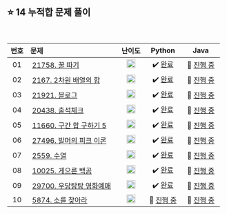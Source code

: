 ## ⭐️ 14 누적합 문제 풀이

<br>

| **번호** | **문제** | **난이도** | **Python** | **Java** |
|:--------:|:--------|:----------:|:----------:|:--------:|
| 01 | &nbsp;[21758. 꿀 따기](https://www.acmicpc.net/problem/21758)&nbsp;&nbsp; | &nbsp;&nbsp;<img src="https://github.com/yuuforest/Baekjoon/assets/97596022/85149378-3937-4538-8a9b-1b178253c958" width="20"/>&nbsp;&nbsp; | &nbsp;✔️ [완료](https://github.com/yuuforest/Algorithm/blob/main/02%20%EB%B0%B1%EC%A4%80/14%20%EB%88%84%EC%A0%81%ED%95%A9/Python/Prob21758.py)&nbsp; | &nbsp;💬 [진행 중]()&nbsp; |
| 02 | &nbsp;[2167. 2차원 배열의 합](https://www.acmicpc.net/problem/2167)&nbsp;&nbsp; | &nbsp;&nbsp;<img src="https://github.com/yuuforest/Baekjoon/assets/97596022/16c246cd-0ac7-4c70-8e59-ae53094efefd" width="20"/>&nbsp;&nbsp; | &nbsp;✔️ [완료](https://github.com/yuuforest/Algorithm/blob/main/02%20%EB%B0%B1%EC%A4%80/14%20%EB%88%84%EC%A0%81%ED%95%A9/Python/Prob2167.py)&nbsp; | &nbsp;💬 [진행 중]()&nbsp; |
| 03 | &nbsp;[21921. 블로그](https://www.acmicpc.net/problem/21921)&nbsp;&nbsp; | &nbsp;&nbsp;<img src="https://github.com/yuuforest/Baekjoon/assets/97596022/07accbcc-b7bc-4a50-a82e-37f90db6a48f" width="20"/>&nbsp;&nbsp; | &nbsp;✔️ [완료](https://github.com/yuuforest/Algorithm/blob/main/02%20%EB%B0%B1%EC%A4%80/14%20%EB%88%84%EC%A0%81%ED%95%A9/Python/Prob21921.py)&nbsp; | &nbsp;💬 [진행 중]()&nbsp; |
| 04 | &nbsp;[20438. 출석체크](https://www.acmicpc.net/problem/20438)&nbsp;&nbsp; | &nbsp;&nbsp;<img src="https://github.com/yuuforest/Baekjoon/assets/97596022/0d140fe9-b265-452d-812a-c474404888d7" width="20"/>&nbsp;&nbsp; | &nbsp;✔️ [완료](https://github.com/yuuforest/Algorithm/blob/main/02%20%EB%B0%B1%EC%A4%80/14%20%EB%88%84%EC%A0%81%ED%95%A9/Python/Prob20438.py)&nbsp; | &nbsp;💬 [진행 중]()&nbsp; |
| 05 | &nbsp;[11660. 구간 합 구하기 5](https://www.acmicpc.net/problem/11660)&nbsp;&nbsp; | &nbsp;&nbsp;<img src="https://github.com/yuuforest/Baekjoon/assets/97596022/b865c934-26be-488e-aec2-cfaf969e1632" width="20"/>&nbsp;&nbsp; | &nbsp;✔️ [완료](https://github.com/yuuforest/Algorithm/blob/main/02%20%EB%B0%B1%EC%A4%80/14%20%EB%88%84%EC%A0%81%ED%95%A9/Python/Prob11660.py)&nbsp; | &nbsp;💬 [진행 중]()&nbsp; |
| 06 | &nbsp;[27496. 발머의 피크 이론](https://www.acmicpc.net/problem/27496)&nbsp;&nbsp; | &nbsp;&nbsp;<img src="https://github.com/yuuforest/Baekjoon/assets/97596022/07accbcc-b7bc-4a50-a82e-37f90db6a48f" width="20"/>&nbsp;&nbsp; | &nbsp;✔️ [완료](https://github.com/yuuforest/Algorithm/blob/main/02%20%EB%B0%B1%EC%A4%80/14%20%EB%88%84%EC%A0%81%ED%95%A9/Python/Prob27496.py)&nbsp; | &nbsp;💬 [진행 중]()&nbsp; |
| 07 | &nbsp;[2559. 수열](https://www.acmicpc.net/problem/2559)&nbsp;&nbsp; | &nbsp;&nbsp;<img src="https://github.com/yuuforest/Baekjoon/assets/97596022/07accbcc-b7bc-4a50-a82e-37f90db6a48f" width="20"/>&nbsp;&nbsp; | &nbsp;✔️ [완료](https://github.com/yuuforest/Algorithm/blob/main/02%20%EB%B0%B1%EC%A4%80/14%20%EB%88%84%EC%A0%81%ED%95%A9/Python/Prob2559.py)&nbsp; | &nbsp;💬 [진행 중]()&nbsp; |
| 08 | &nbsp;[10025. 게으른 백곰](https://www.acmicpc.net/problem/10025)&nbsp;&nbsp; | &nbsp;&nbsp;<img src="https://github.com/yuuforest/Baekjoon/assets/97596022/07accbcc-b7bc-4a50-a82e-37f90db6a48f" width="20"/>&nbsp;&nbsp; | &nbsp;✔️ [완료](https://github.com/yuuforest/Algorithm/blob/main/02%20%EB%B0%B1%EC%A4%80/14%20%EB%88%84%EC%A0%81%ED%95%A9/Python/Prob10025.py)&nbsp; | &nbsp;💬 [진행 중]()&nbsp; |
| 09 | &nbsp;[29700. 우당탕탕 영화예매](https://www.acmicpc.net/problem/29700)&nbsp;&nbsp; | &nbsp;&nbsp;<img src="https://github.com/yuuforest/Baekjoon/assets/97596022/3c7e9f4b-e603-404f-b612-258d66475421" width="20"/>&nbsp;&nbsp; | &nbsp;✔️ [완료](https://github.com/yuuforest/Algorithm/blob/main/02%20%EB%B0%B1%EC%A4%80/14%20%EB%88%84%EC%A0%81%ED%95%A9/Python/Prob29700.py)&nbsp; | &nbsp;💬 [진행 중]()&nbsp; |
| 10 | &nbsp;[5874. 소를 찾아라](https://www.acmicpc.net/problem/5874)&nbsp;&nbsp; | &nbsp;&nbsp;<img src="https://github.com/yuuforest/Baekjoon/assets/97596022/07accbcc-b7bc-4a50-a82e-37f90db6a48f" width="20"/>&nbsp;&nbsp; | &nbsp;💬 [진행 중](https://github.com/yuuforest/Algorithm/blob/main/02%20%EB%B0%B1%EC%A4%80/14%20%EB%88%84%EC%A0%81%ED%95%A9/Python/Prob5874.py)&nbsp; | &nbsp;💬 [진행 중]()&nbsp; |